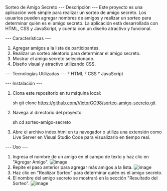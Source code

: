 Sorteo de Amigo Secreto
--- Descripción ---
Este proyecto es una aplicación web simple para realizar un sorteo de amigo secreto. Los usuarios pueden agregar nombres de amigos y realizar un sorteo para determinar quién es el amigo secreto. La aplicación está desarrollada con HTML, CSS y JavaScript, y cuenta con un diseño atractivo y funcional.

--- Características ---
1. Agregar amigos a la lista de participantes.
2. Realizar un sorteo aleatorio para determinar el amigo secreto.
3. Mostrar el amigo secreto seleccionado.
4. Diseño visual y atractivo utilizando CSS.

--- Tecnologías Utilizadas ---
° HTML
° CSS
° JavaScript

--- Instalación ---
1. Clona este repositorio en tu máquina local:

    sh
    git clone https://github.com/VictorGC98/sorteo-amigo-secreto.git

2. Navega al directorio del proyecto:

    sh
    cd sorteo-amigo-secreto

3. Abre el archivo index.html en tu navegador o utiliza una extensión como Live Server en Visual Studio Code para visualizarlo en tiempo real.

--- Uso ---
1. Ingresa el nombre de un amigo en el campo de texto y haz clic en "Agregar Amigo".
   ![image](https://github.com/user-attachments/assets/5746a60d-4566-48d7-a1eb-0ef90feed0ba)
2. Repite el paso anterior para agregar más amigos a la lista.
   ![image](https://github.com/user-attachments/assets/d1a07361-ac7a-457f-88cb-dee4a6b4c2f7)
3. Haz clic en "Realizar Sorteo" para determinar quién es el amigo secreto.
4. El nombre del amigo secreto se mostrará en la sección "Resultado del Sorteo".
   ![image](https://github.com/user-attachments/assets/6e809647-5e5b-44bf-a688-89796cf72d90)
